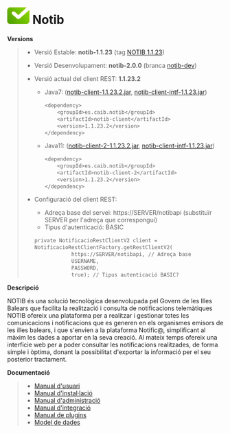 # ![Logo notib](https://github.com/GovernIB/notib/raw/master/assets/logo2.png) Notib

**Versions**
> - Versió Estable: __notib-1.1.23__ (tag [NOTIB 1.1.23](https://github.com/GovernIB/notib/releases/tag/v1.1.23))
> - Versió Desenvolupament: __notib-2.0.0__ (branca [notib-dev](https://github.com/GovernIB/notib/tree/notib-wip))  
>  
> - Versió actual del client REST: __1.1.23.2__
>   - Java7: ([notib-client-1.1.23.2.jar](https://github.com/GovernIB/maven/raw/gh-pages/maven/es/caib/notib/notib-client/1.1.23.2/notib-client-1.1.23.2.jar), [notib-client-intf-1.1.23.jar](https://github.com/GovernIB/maven/raw/gh-pages/maven/es/caib/notib/notib-client-intf/1.1.23/notib-client-intf-1.1.23.jar))  
>     ```
>     <dependency>  
>         <groupId>es.caib.notib</groupId>  
>         <artifactId>notib-client</artifactId>  
>         <version>1.1.23.2</version>  
>     </dependency>
>     ```
>   - Java11: ([notib-client-2-1.1.23.2.jar](https://github.com/GovernIB/maven/raw/gh-pages/maven/es/caib/notib/notib-client-2/1.1.23.2/notib-client-2-1.1.23.2.jar), [notib-client-intf-1.1.23.jar](https://github.com/GovernIB/maven/raw/gh-pages/maven/es/caib/notib/notib-client-intf/1.1.23/notib-client-intf-1.1.23.jar))  
>  
>     ```
>     <dependency>  
>         <groupId>es.caib.notib</groupId>  
>         <artifactId>notib-client-2</artifactId>  
>         <version>1.1.23.2</version>  
>     </dependency>
>     ```
> - Configuració del client REST:
>   - Adreça base del servei: https://SERVER/notibapi (substituïr SERVER per l'adreça que correspongui)
>   - Tipus d'autenticació: BASIC
>    ```
>    private NotificacioRestClientV2 client = NotificacioRestClientFactory.getRestClientV2(
>                https://SERVER/notibapi, // Adreça base
>                USERNAME,
>                PASSWORD,
>                true); // Tipus autenticació BASIC?
>    ```


**Descripció**

NOTIB és una solució tecnològica desenvolupada pel Govern de les Illes Balears que facilita la realització i consulta de notificacions telemàtiques
NOTIB ofereix una plataforma  per a realitzar i gestionar totes les comunicacions i notificacions que es generen en els organismes emisors de les illes balears, i que s'envien a la plataforma Notific@, simplificant al màxim les dades a aportar en la seva creació. Al mateix temps ofereix una interfície web per a poder consultar les notificacions realitzades, de forma simple i òptima, donant la possibilitat d'exportar la informació per el seu posterior tractament.

**Documentació**

>- [Manual d'usuari](https://github.com/GovernIB/notib/raw/notib-1.1/doc/pdf/NOTIB_usuari.pdf)
>- [Manual d'instal·lació](https://github.com/GovernIB/notib/raw/notib-1.1/doc/pdf/NOTIB_instalacio.pdf)
>- [Manual d'administració](https://github.com/GovernIB/notib/raw/notib-1.1/doc/pdf/NOTIB_administracio.pdf)
>- [Manual d'integració](https://github.com/GovernIB/notib/raw/notib-1.1/doc/pdf/NOTIB_integracio.pdf)
>- [Manual de plugins](https://github.com/GovernIB/notib/raw/notib-1.1/doc/pdf/NOTIB_plugins.pdf)
>- [Model de dades](https://github.com/GovernIB/notib/raw/notib-1.1/doc/pdf/NOTIB_model_dades.pdf)
